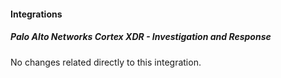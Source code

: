 #### Integrations

##### Palo Alto Networks Cortex XDR - Investigation and Response

No changes related directly to this integration.